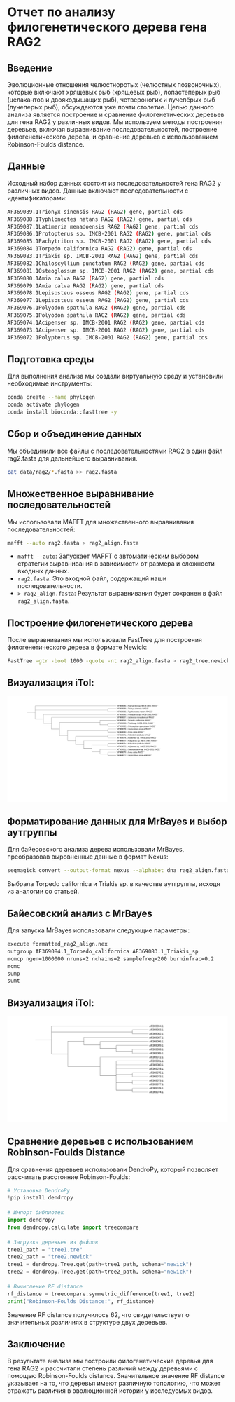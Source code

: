# Отчет по анализу филогенетического дерева гена RAG2

## Введение
Эволюционные отношения челюстноротых (челюстных позвоночных), которые включают хрящевых рыб (хрящевых рыб), лопастеперых рыб (целакантов и двоякодышащих рыб), четвероногих и лучепёрых рыб (лучеперых рыб), обсуждаются уже почти столетие. Целью данного анализа является построение и сравнение филогенетических деревьев для гена RAG2 у различных видов. Мы используем методы построения деревьев, включая выравнивание последовательностей, построение филогенетического дерева, и сравнение деревьев с использованием Robinson-Foulds distance.

## Данные
Исходный набор данных состоит из последовательностей гена RAG2 у различных видов. Данные включают последовательности с идентификаторами:

```bash
AF369089.1Trionyx sinensis RAG2 (RAG2) gene, partial cds
AF369088.1Typhlonectes natans RAG2 (RAG2) gene, partial cds
AF369087.1Latimeria menadoensis RAG2 (RAG2) gene, partial cds
AF369086.1Protopterus sp. IMCB-2001 RAG2 (RAG2) gene, partial cds
AF369085.1Pachytriton sp. IMCB-2001 RAG2 (RAG2) gene, partial cds
AF369084.1Torpedo californica RAG2 (RAG2) gene, partial cds
AF369083.1Triakis sp. IMCB-2001 RAG2 (RAG2) gene, partial cds
AF369082.1Chiloscyllium punctatum RAG2 (RAG2) gene, partial cds
AF369081.1Osteoglossum sp. IMCB-2001 RAG2 (RAG2) gene, partial cds
AF369080.1Amia calva RAG2 (RAG2) gene, partial cds
AF369079.1Amia calva RAG2 (RAG2) gene, partial cds
AF369078.1Lepisosteus osseus RAG2 (RAG2) gene, partial cds
AF369077.1Lepisosteus osseus RAG2 (RAG2) gene, partial cds
AF369076.1Polyodon spathula RAG2 (RAG2) gene, partial cds
AF369075.1Polyodon spathula RAG2 (RAG2) gene, partial cds
AF369074.1Acipenser sp. IMCB-2001 RAG2 (RAG2) gene, partial cds
AF369073.1Acipenser sp. IMCB-2001 RAG2 (RAG2) gene, partial cds
AF369072.1Polypterus sp. IMCB-2001 RAG2 (RAG2) gene, partial cds
```

## Подготовка среды
Для выполнения анализа мы создали виртуальную среду и установили необходимые инструменты:

```bash
conda create --name phylogen
conda activate phylogen
conda install bioconda::fasttree -y
```
## Сбор и объединение данных
Мы объединили все файлы с последовательностями RAG2 в один файл rag2.fasta для дальнейшего выравнивания.

```bash
cat data/rag2/*.fasta >> rag2.fasta
```

## Множественное выравнивание последовательностей
Мы использовали MAFFT для множественного выравнивания последовательностей:

```bash
mafft --auto rag2.fasta > rag2_align.fasta
```

- `mafft --auto`: Запускает MAFFT с автоматическим выбором стратегии выравнивания в зависимости от размера и сложности входных данных.
- `rag2.fasta`: Это входной файл, содержащий наши последовательности.
- `> rag2_align.fasta`: Результат выравнивания будет сохранен в файл `rag2_align.fasta`.

## Построение филогенетического дерева
 После выравнивания мы использовали FastTree для построения филогенетического дерева в формате Newick:
  
```bash
FastTree -gtr -boot 1000 -quote -nt rag2_align.fasta > rag2_tree.newick
```

## Визуализация iTol:
![Филогенетическое дерево](https://raw.githubusercontent.com/kagayaku29/phylogenetics_2024/04124eaa0792633d3fc1ff472cb9e7b065b99c36/hw2/iTol1.svg)

## Форматирование данных для MrBayes и выбор аутгруппы
Для байесовского анализа дерева использовали MrBayes, преобразовав выровненные данные в формат Nexus:

```bash
seqmagick convert --output-format nexus --alphabet dna rag2_align.fasta rag2_align.nex
```

Выбрала Torpedo californica и Triakis sp. в качестве аутгруппы, исходя из аналогии со статьей.

## Байесовский анализ с MrBayes
Для запуска MrBayes использовали следующие параметры:

```bash
execute formatted_rag2_align.nex
outgroup AF369084.1_Torpedo_californica AF369083.1_Triakis_sp
mcmcp ngen=1000000 nruns=2 nchains=2 samplefreq=200 burninfrac=0.2
mcmc
sump
sumt
```

## Визуализация iTol:
![Филогенетическое дерево](https://raw.githubusercontent.com/kagayaku29/phylogenetics_2024/1f312d906b7c76e018b301e977cdbf681ed45a18/hw2/iTol2.svg)

## Сравнение деревьев с использованием Robinson-Foulds Distance
Для сравнения деревьев использовали DendroPy, который позволяет рассчитать расстояние Robinson-Foulds:

```python
# Установка DendroPy
!pip install dendropy

# Импорт библиотек
import dendropy
from dendropy.calculate import treecompare

# Загрузка деревьев из файлов
tree1_path = "tree1.tre"
tree2_path = "tree2.newick"
tree1 = dendropy.Tree.get(path=tree1_path, schema="newick")
tree2 = dendropy.Tree.get(path=tree2_path, schema="newick")

# Вычисление RF distance
rf_distance = treecompare.symmetric_difference(tree1, tree2)
print("Robinson-Foulds Distance:", rf_distance)
```
Значение RF distance получилось 62, что свидетельствует о значительных различиях в структуре двух деревьев.

## Заключение
В результате анализа мы построили филогенетические деревья для гена RAG2 и рассчитали степень различий между деревьями с помощью Robinson-Foulds distance. Значительное значение RF distance указывает на то, что деревья имеют различную топологию, что может отражать различия в эволюционной истории у исследуемых видов.
